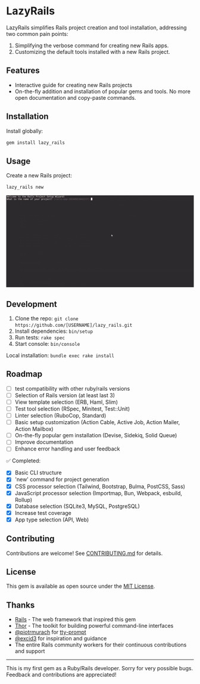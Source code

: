 # LazyRails

LazyRails simplifies Rails project creation and tool installation, addressing two common pain points:

1. Simplifying the verbose command for creating new Rails apps.
2. Customizing the default tools installed with a new Rails project.

## Features

- Interactive guide for creating new Rails projects
- On-the-fly addition and installation of popular gems and tools. No more open documentation and copy-paste commands.

## Installation


Install globally:
```bash
gem install lazy_rails
```

## Usage

Create a new Rails project:
```bash
lazy_rails new
```

![LazyRails Demo](lazy_rails_new_example2.gif)

## Development

1. Clone the repo: `git clone https://github.com/[USERNAME]/lazy_rails.git`
2. Install dependencies: `bin/setup`
3. Run tests: `rake spec`
4. Start console: `bin/console`

Local installation: `bundle exec rake install`

## Roadmap

- [ ] test compatibility with other ruby/rails versions
- [ ] Selection of Rails version (at least last 3)
- [ ] View template selection (ERB, Haml, Slim)
- [ ] Test tool selection (RSpec, Minitest, Test::Unit)
- [ ] Linter selection (RuboCop, Standard)
- [ ] Basic setup customization (Action Cable, Active Job, Action Mailer, Action Mailbox)
- [ ] On-the-fly popular gem installation (Devise, Sidekiq, Solid Queue)
- [ ] Improve documentation
- [ ] Enhance error handling and user feedback

✅ Completed:
- [x] Basic CLI structure
- [x] 'new' command for project generation
- [x] CSS processor selection (Tailwind, Bootstrap, Bulma, PostCSS, Sass)
- [x] JavaScript processor selection (Importmap, Bun, Webpack, esbuild, Rollup)
- [x] Database selection (SQLite3, MySQL, PostgreSQL)
- [x] Increase test coverage
- [x] App type selection (API, Web)

## Contributing

Contributions are welcome! See [CONTRIBUTING.md](CONTRIBUTING.md) for details.

## License

This gem is available as open source under the [MIT License](https://opensource.org/licenses/MIT).

## Thanks

- [Rails](https://github.com/rails/rails) - The web framework that inspired this gem
- [Thor](https://github.com/rails/thor) - The toolkit for building powerful command-line interfaces
- [@piotrmurach](https://github.com/piotrmurach) for [tty-prompt](https://github.com/piotrmurach/tty-prompt)
- [@excid3](https://github.com/excid3) for inspiration and guidance
- The entire Rails community workers for their continuous contributions and support

---

This is my first gem as a Ruby/Rails developer. Sorry for  very possible bugs.
Feedback and contributions are appreciated!
